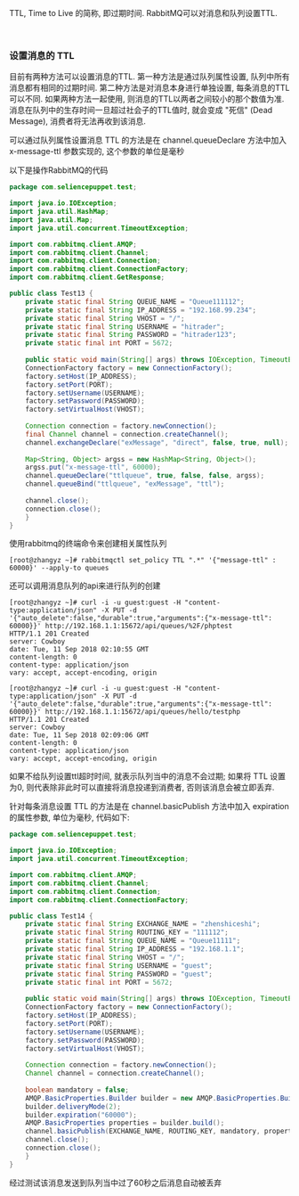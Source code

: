 
TTL, Time to Live 的简称, 即过期时间. RabbitMQ可以对消息和队列设置TTL.

<br/>

### 设置消息的 TTL

目前有两种方法可以设置消息的TTL. 第一种方法是通过队列属性设置, 队列中所有消息都有相同的过期时间. 第二种方法是对消息本身进行单独设置, 每条消息的TTL可以不同. 如果两种方法一起使用, 则消息的TTL以两者之间较小的那个数值为准. 消息在队列中的生存时间一旦超过社会子的TTL值时, 就会变成 "死信" (Dead Message), 消费者将无法再收到该消息.

可以通过队列属性设置消息 TTL 的方法是在 channel.queueDeclare 方法中加入 x-message-ttl 参数实现的, 这个参数的单位是毫秒

以下是操作RabbitMQ的代码

```java
package com.seliencepuppet.test;

import java.io.IOException;
import java.util.HashMap;
import java.util.Map;
import java.util.concurrent.TimeoutException;

import com.rabbitmq.client.AMQP;
import com.rabbitmq.client.Channel;
import com.rabbitmq.client.Connection;
import com.rabbitmq.client.ConnectionFactory;
import com.rabbitmq.client.GetResponse;

public class Test13 {
    private static final String QUEUE_NAME = "Queue111112";
    private static final String IP_ADDRESS = "192.168.99.234";
    private static final String VHOST = "/";
    private static final String USERNAME = "hitrader";
    private static final String PASSWORD = "hitrader123";
    private static final int PORT = 5672;
	
    public static void main(String[] args) throws IOException, TimeoutException, InterruptedException {
	ConnectionFactory factory = new ConnectionFactory();
	factory.setHost(IP_ADDRESS);
	factory.setPort(PORT);
	factory.setUsername(USERNAME);
	factory.setPassword(PASSWORD);
	factory.setVirtualHost(VHOST);
		
	Connection connection = factory.newConnection();
	final Channel channel = connection.createChannel();
	channel.exchangeDeclare("exMessage", "direct", false, true, null);
		
	Map<String, Object> argss = new HashMap<String, Object>();
	argss.put("x-message-ttl", 60000);
	channel.queueDeclare("ttlqueue", true, false, false, argss);
	channel.queueBind("ttlqueue", "exMessage", "ttl");
		
	channel.close();
	connection.close();
    }
}
```

使用rabbitmq的终端命令来创建相关属性队列

```shell
[root@zhangyz ~]# rabbitmqctl set_policy TTL ".*" '{"message-ttl" : 60000}' --apply-to queues 
```

还可以调用消息队列的api来进行队列的创建


```shell
[root@zhangyz ~]# curl -i -u guest:guest -H "content-type:application/json" -X PUT -d '{"auto_delete":false,"durable":true,"arguments":{"x-message-ttl": 60000}}' http://192.168.1.1:15672/api/queues/%2F/phptest
HTTP/1.1 201 Created
server: Cowboy
date: Tue, 11 Sep 2018 02:10:55 GMT
content-length: 0
content-type: application/json
vary: accept, accept-encoding, origin
```

```shell
[root@zhangyz ~]# curl -i -u guest:guest -H "content-type:application/json" -X PUT -d '{"auto_delete":false,"durable":true,"arguments":{"x-message-ttl": 60000}}' http://192.168.1.1:15672/api/queues/hello/testphp
HTTP/1.1 201 Created
server: Cowboy
date: Tue, 11 Sep 2018 02:09:06 GMT
content-length: 0
content-type: application/json
vary: accept, accept-encoding, origin
```

如果不给队列设置ttl超时时间, 就表示队列当中的消息不会过期; 如果将 TTL 设置为0, 则代表除非此时可以直接将消息投递到消费者, 否则该消息会被立即丢弃.

针对每条消息设置 TTL 的方法是在 channel.basicPublish 方法中加入 expiration 的属性参数, 单位为毫秒, 代码如下:

```java
package com.seliencepuppet.test;

import java.io.IOException;
import java.util.concurrent.TimeoutException;

import com.rabbitmq.client.AMQP;
import com.rabbitmq.client.Channel;
import com.rabbitmq.client.Connection;
import com.rabbitmq.client.ConnectionFactory;

public class Test14 {
    private static final String EXCHANGE_NAME = "zhenshiceshi";
    private static final String ROUTING_KEY = "111112";
    private static final String QUEUE_NAME = "Queue11111";
    private static final String IP_ADDRESS = "192.168.1.1";
    private static final String VHOST = "/";
    private static final String USERNAME = "guest";
    private static final String PASSWORD = "guest";
    private static final int PORT = 5672;
	
    public static void main(String[] args) throws IOException, TimeoutException, InterruptedException {
	ConnectionFactory factory = new ConnectionFactory();
	factory.setHost(IP_ADDRESS);
	factory.setPort(PORT);
	factory.setUsername(USERNAME);
	factory.setPassword(PASSWORD);
	factory.setVirtualHost(VHOST);
		
	Connection connection = factory.newConnection();
	Channel channel = connection.createChannel();		
	
	boolean mandatory = false;
	AMQP.BasicProperties.Builder builder = new AMQP.BasicProperties.Builder();
	builder.deliveryMode(2);
	builder.expiration("60000");
	AMQP.BasicProperties properties = builder.build();
	channel.basicPublish(EXCHANGE_NAME, ROUTING_KEY, mandatory, properties, "ttlTestMessage".getBytes());
	channel.close();
	connection.close();
    }
}
```

经过测试该消息发送到队列当中过了60秒之后消息自动被丢弃

